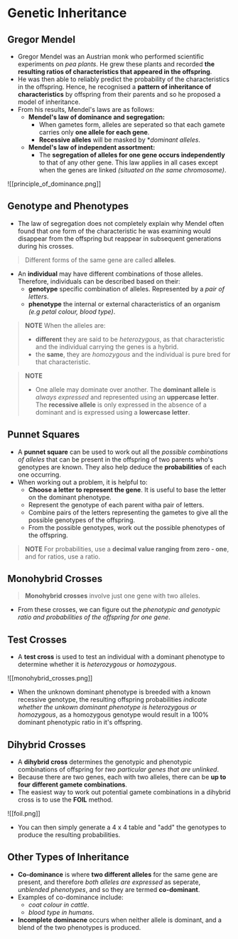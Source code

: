 # Genetic Inheritance
## Gregor Mendel
- Gregor Mendel was an Austrian monk who performed scientific experiments on *pea plants*. He grew these plants and recorded **the resulting ratios of characteristics that appeared in the offspring**.
- He was then able to reliably predict the probability of the characteristics in the offspring. Hence, he recognised a **pattern of inheritance of characteristics** by offspring from their parents and so he proposed a model of inheritance.
- From his results, Mendel's laws are as follows:
	- **Mendel's law of dominance and segregation:**
		- When gametes form, alleles are seperated so that each gamete carries only **one allele for each gene**.
		- **Recessive alleles** will be masked by **dominant alleles*.
	-	**Mendel's law of independent assortment:**
		-	The **segregation of alleles for one gene occurs independently** to that of any other gene. This law applies in all cases except when the genes are linked *(situated on the same chromosome)*.

![[principle_of_dominance.png]]

## Genotype and Phenotypes
- The law of segregation does not completely explain why Mendel often found that one form of the characteristic he was examining would disappear from the offspring but reappear in subsequent generations during his  crosses.

> Different forms of the same gene are called **alleles**.

- An **individual** may have different combinations of those alleles. Therefore, individuals can be described based on their:
	- **genotype** specific combination of alleles. Represented by a *pair of letters*.
	- **phenotype** the internal or external characteristics of an organism *(e.g petal colour, blood type)*.
	
> **NOTE** When the alleles are:
> - **different** they are said to be *heterozygous*, as that characteristic and the individual carrying the genes is a hybrid.
> - the **same**, they are *homozygous* and the individual is pure bred for that characteristic.

> **NOTE** 
> - One allele may dominate over another.
> The **dominant allele** is *always expressed* and represented using an **uppercase letter**.
> The **recessive allele** is only expressed in the absence of a dominant and is expressed using a **lowercase letter**.

## Punnet Squares
- A **punnet square** can be used to work out all the *possible combinations of alleles* that can be present in the offspring of two parents who's genotypes are known. They also help deduce the **probabilities** of each one occurring.
- When working out a problem, it is helpful to:
	-  **Choose a letter to represent the gene**. It is useful to base the letter on the dominant phenotype.
	-  Represent the genotype of each parent witha  pair of letters.
	-  Combine pairs of the letters representing the gametes to give all the possible genotypes of the offspring.
	-  From the possible genotypes, work out the possible phenotypes of the offspring.

> **NOTE** For probabilities, use a **decimal value ranging from zero - one**, and for ratios, use a ratio.

## Monohybrid Crosses
> **Monohybrid crosses** involve just one gene with two alleles.

- From these crosses, we can figure out the *phenotypic and genotypic ratio and probabilities of the offspring for one gene*.

## Test Crosses
- A **test cross** is used to test an individual with a dominant phenotype to determine whether it is *heterozygous* or *homozygous*. 

![[monohybrid_crosses.png]]

- When the unknown dominant phenotype is breeded with a known recessive genotype, the resulting offspring probabilities *indicate whether the unkown dominant phenotype is heterozygous or homozygous*, as a homozygous genotype would result in a 100% dominant phenotypic ratio in it's offspring. 

## Dihybrid Crosses
- A **dihybrid cross** determines the genotypic and phenotypic combinations of offspring for *two particular genes that are unlinked*.
- Because there are two genes, each with two alleles, there can be **up to four different gamete combinations**. 
- The easiest way to work out potential gamete combinations in a dihybrid cross is to use the **FOIL** method.

![[foil.png]]

- You can then simply generate a 4 x 4 table and "add" the genotypes to produce the resulting probabilities.

## Other Types of Inheritance
- **Co-dominance** is where **two different alleles** for the same gene are present, and therefore *both alleles are expressed* as seperate, *unblended phenotypes*, and so they are termed **co-dominant**.
- Examples of co-dominance include:
	- *coat colour in cattle*.
	- *blood type in humans*.
- **Incomplete dominacne** occurs when neither allele is dominant, and a blend of the two phenotypes is produced.